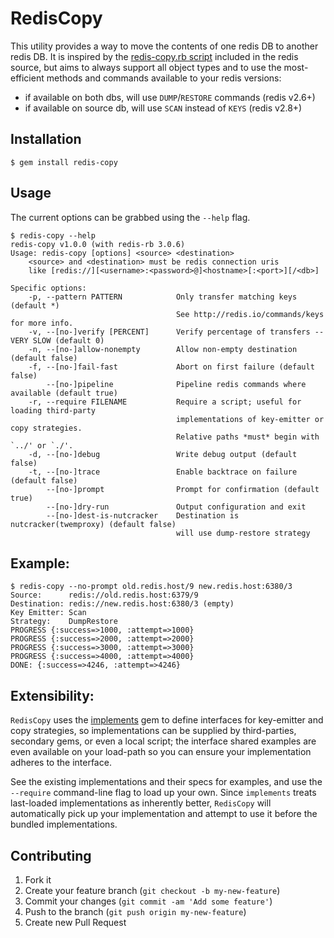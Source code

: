# RedisCopy

This utility provides a way to move the contents of one redis DB to another
redis DB. It is inspired by the [redis-copy.rb script][original] included in
the redis source, but aims to always support all object types and to use the
most-efficient methods and commands available to your redis versions:

 - if available on both dbs, will use `DUMP`/`RESTORE` commands (redis v2.6+)
 - if available on source db, will use `SCAN` instead of `KEYS` (redis v2.8+)

[original]: https://github.com/antirez/redis/commits/unstable/utils/redis-copy.rb

## Installation

    $ gem install redis-copy

## Usage

The current options can be grabbed using the `--help` flag.

```
$ redis-copy --help
redis-copy v1.0.0 (with redis-rb 3.0.6)
Usage: redis-copy [options] <source> <destination>
    <source> and <destination> must be redis connection uris
    like [redis://][<username>:<password>@]<hostname>[:<port>][/<db>]

Specific options:
    -p, --pattern PATTERN            Only transfer matching keys (default *)
                                     See http://redis.io/commands/keys for more info.
    -v, --[no-]verify [PERCENT]      Verify percentage of transfers -- VERY SLOW (default 0)
    -n, --[no-]allow-nonempty        Allow non-empty destination (default false)
    -f, --[no-]fail-fast             Abort on first failure (default false)
        --[no-]pipeline              Pipeline redis commands where available (default true)
    -r, --require FILENAME           Require a script; useful for loading third-party
                                     implementations of key-emitter or copy strategies.
                                     Relative paths *must* begin with `../' or `./'.
    -d, --[no-]debug                 Write debug output (default false)
    -t, --[no-]trace                 Enable backtrace on failure (default false)
        --[no-]prompt                Prompt for confirmation (default true)
        --[no-]dry-run               Output configuration and exit
        --[no-]dest-is-nutcracker    Destination is nutcracker(twemproxy) (default false)
                                     will use dump-restore strategy
```

## Example:

```
$ redis-copy --no-prompt old.redis.host/9 new.redis.host:6380/3
Source:      redis://old.redis.host:6379/9
Destination: redis://new.redis.host:6380/3 (empty)
Key Emitter: Scan
Strategy:    DumpRestore
PROGRESS {:success=>1000, :attempt=>1000}
PROGRESS {:success=>2000, :attempt=>2000}
PROGRESS {:success=>3000, :attempt=>3000}
PROGRESS {:success=>4000, :attempt=>4000}
DONE: {:success=>4246, :attempt=>4246}
```

## Extensibility:

`RedisCopy` uses the [implements][] gem to define interfaces for key-emitter
and copy strategies, so implementations can be supplied by third-parties,
secondary gems, or even a local script; the interface shared examples are even
available on your load-path so you can ensure your implementation adheres to
the interface.

See the existing implementations and their specs for examples, and use the
`--require` command-line flag to load up your own. Since `implements` treats
last-loaded implementations as inherently better, `RedisCopy` will automatically
pick up your implementation and attempt to use it before the bundled
implementations.

[implements]: https://rubygems.org/gems/implements

## Contributing

1. Fork it
2. Create your feature branch (`git checkout -b my-new-feature`)
3. Commit your changes (`git commit -am 'Add some feature'`)
4. Push to the branch (`git push origin my-new-feature`)
5. Create new Pull Request
